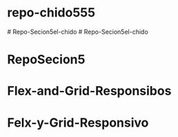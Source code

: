 # repo-chido555
#   R e p o - S e c i o n 5 e l - c h i d o  
 # Repo-Secion5el-chido
# RepoSecion5
# Flex-and-Grid-Responsibos
# Felx-y-Grid-Responsivo
